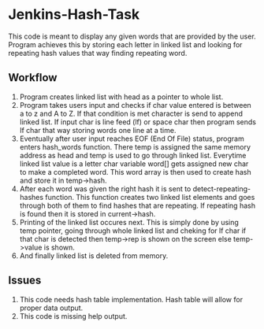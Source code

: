 # Jenkins-Hash-Task
This code is meant to display any given words that are provided by the user. Program achieves this by storing each letter in linked list and looking for repeating hash values that way finding repeating word.

## Workflow
1. Program creates linked list with head as a pointer to whole list.
2. Program takes users input and checks if char value entered is between a to z and A to Z. If that condition is met character is send to append linked list. If input char is line feed (lf) or space char then program sends lf char that way storing words one line at a time.
3. Eventually after user input reaches EOF (End Of File) status, program enters hash_words function. There temp is assigned the same memory address as head and temp is used to go through linked list. Everytime linked list value is a letter char variable word[] gets assigned new char to make a completed word. This word array is then used to create hash and store it in temp->hash.
4. After each word was given the right hash it is sent to detect-repeating-hashes function. This function creates two linked list elements and goes through both of them to find hashes that are repeating. If repeating hash is found then it is stored in current->hash.
5. Printing of the linked list occures next. This is simply done by using temp pointer, going through whole linked list and cheking for lf char if that char is detected then temp->rep is shown on the screen else temp->value is shown.
6. And finally linked list is deleted from memory.

## Issues
1. This code needs hash table implementation. Hash table will allow for proper data output.
2. This code is missing help output.


